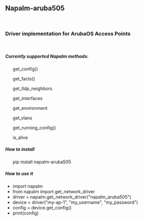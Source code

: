 <!DOCTYPE html>

<h2>Napalm-aruba505 </h2> <br>

<h3>Driver implementation for ArubaOS Access Points</h3> <br>

<h5>Currently supported Napalm methods:</h5>


<div>
    <ul> get_config() </ul>
    <ul> get_facts() </ul>
    <ul> get_lldp_neighbors </ul>
    <ul> get_interfaces </ul>
    <ul> get_environment </ul>
    <ul> get_vlans </ul>
    <ul> get_running_config() </ul>
    <ul> is_alive </ul>
</div>


<h5>How to install</h5>

<ul>pip install napalm-aruba505</ul>


<h5>How to use it</h5>
<ul>
    <li>import napalm</li>
    <li>from napalm import get_network_driver</li>
    <li>driver = napalm.get_network_driver("napalm_aruba505")</li>
    <li>device = driver("my-ap-1", "my_username", "my_password")</li>
    <li>config = device.get_config()</li>
    <li>print(config)</li>
</ul> <br>
